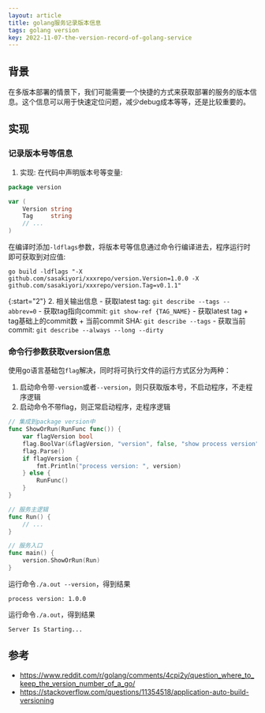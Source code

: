 ```yaml
---
layout: article
title: golang服务记录版本信息
tags: golang version
key: 2022-11-07-the-version-record-of-golang-service
---
```


## 背景
在多版本部署的情景下，我们可能需要一个快捷的方式来获取部署的服务的版本信息。这个信息可以用于快速定位问题，减少debug成本等等，还是比较重要的。

## 实现
### 记录版本号等信息
1. 实现:
在代码中声明版本号等变量:

```go
package version

var (
    Version string
    Tag     string
    // ...
)
```

在编译时添加```-ldflags```参数，将版本号等信息通过命令行编译进去，程序运行时即可获取到对应值:
```shell
go build -ldflags "-X github.com/sasakiyori/xxxrepo/version.Version=1.0.0 -X github.com/sasakiyori/xxxrepo/version.Tag=v0.1.1"
```

{:start="2"}
2. 相关输出信息
	- 获取latest tag: ```git describe --tags --abbrev=0```
    - 获取tag指向commit: ```git show-ref {TAG_NAME}```
    - 获取latest tag + tag基础上的commit数 + 当前commit SHA: ```git describe --tags```
	- 获取当前commit: ```git describe --always --long --dirty```


### 命令行参数获取version信息
使用go语言基础包```flag```解决，同时将可执行文件的运行方式区分为两种：
1. 启动命令带```-version```或者```--version```，则只获取版本号，不启动程序，不走程序逻辑
2. 启动命令不带flag，则正常启动程序，走程序逻辑

```go
// 集成到package version中
func ShowOrRun(RunFunc func()) {
    var flagVersion bool
    flag.BoolVar(&flagVersion, "version", false, "show process version")
    flag.Parse()
    if flagVersion {
    	fmt.Println("process version: ", version)
    } else {
    	RunFunc()	
    }
}

// 服务主逻辑
func Run() {
    // ...
}

// 服务入口
func main() {
    version.ShowOrRun(Run)
}
```

运行命令```./a.out --version```，得到结果
```
process version: 1.0.0
```

运行命令```./a.out```，得到结果
```
Server Is Starting...
```


## 参考
- <https://www.reddit.com/r/golang/comments/4cpi2y/question_where_to_keep_the_version_number_of_a_go/>
- <https://stackoverflow.com/questions/11354518/application-auto-build-versioning>